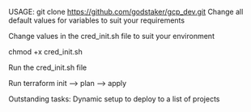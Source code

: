 USAGE:
git clone https://github.com/godstaker/gcp_dev.git
Change all default values for variables to suit your requirements

Change values in the cred_init.sh file to suit your environment

chmod +x cred_init.sh

Run the cred_init.sh file

Run terraform init --> plan --> apply

Outstanding tasks:
Dynamic setup to deploy to a list of projects
